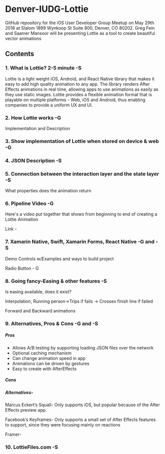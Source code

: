 Denver-IUDG-Lottie
============
GitHub repository for the iOS User Developer Group Meetup on May 29th 2018 at Slalom 1899 Wynkoop St Suite 800, Denver, CO 80202. Greg Fein and Saamer Mansoor will be presenting Lottie as a tool to create beautiful vector animations

Contents
-------------

### 1. What is Lottie? 2-5 minute -S 
Lottie is a light weight iOS, Android, and React Native library that makes it easy to add high quality animation to any app. The library renders After Effects animations in real time, allowing apps to use animations as easily as they use static images. Lottie provides a flexible animation format that is playable on multiple platforms - Web, iOS and Android, thus enabling companies to provide a uniform UX and UI. 

### 2. How Lottie works -G
Implementation and Description

### 3. Show implementation of Lottie when stored on device & web -G

### 4. JSON Description -S

### 5. Connection between the interaction layer and the state layer -S
What properties does the animation return

### 6. Pipeline Video -G
Here's a video put together that shows from beginning to end of creating a Lottie Animation

Link - 

### 7. Xamarin Native, Swift, Xamarin Forms, React Native -G and -S
Demo Controls w/Examples and ways to build project

Radio Button - G

### 8. Going fancy-Easing & other features -S
Is easing available, does it exist? 

Interpolation, Running person->Trips if fails -> Crosses finish line if failed

Forward and Backward animations

### 9. Alternatives, Pros & Cons -G and -S

##### Pros
* Allows A/B testing by supporting  loading JSON files over the network
* Optional caching mechanism
* Can change animation speed in app
* Animations can be driven by gestures
* Easy to create with AfterEffects

##### Cons


##### Alternatives-
Marcus Eckert’s Squall- Only supports iOS, but popular because of the After Effects preview app. 

Facebook’s Keyframes- Only supports a small set of After Effects features to support, since they were focusing mainly on reactions

Framer- 

### 10. LottieFiles.com -S
